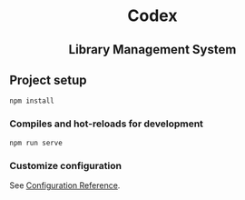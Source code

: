 <h1 align="center">Codex</h1>
<h2 align="center">Library Management System</h2>

## Project setup
```
npm install
```

### Compiles and hot-reloads for development
```
npm run serve
```

### Customize configuration
See [Configuration Reference](https://cli.vuejs.org/config/).
